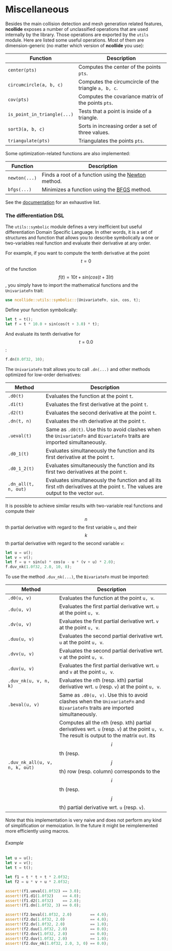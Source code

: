 # Miscellaneous

Besides the main collision detection and mesh generation related features,
**ncollide** exposes a number of unclassified operations that are used
internally by the library. Those operations are exported by the `utils` module.
Here are listed some useful operations. Most of them are dimension-generic (no
matter which version of **ncollide** you use):

| Function                    | Description                                          |
|--                           | --                                                   |
| `center(pts)`               | Computes the center of the points `pts`.             |
| `circumcircle(a, b, c)`     | Computes the circumcircle of the triangle `a, b, c`. |
| `cov(pts)`                  | Computes the covariance matrix of the points `pts`.  |
| `is_point_in_triangle(...)` | Tests that a point is inside of a triangle.          |
| `sort3(a, b, c)`            | Sorts in increasing order a set of three values.     |
| `triangulate(pts)`          | Triangulates the points `pts`.                       |

Some optimization-related functions are also implemented:

| Function      | Description                                          |
|--             | --                                                   |
| `newton(...)` | Finds a root of a function using the [Newton](http://en.wikipedia.org/wiki/Newton's_method) method.  |
| `bfgs(...)`   | Minimizes a function using the [BFGS](http://en.wikipedia.org/wiki/Broyden%E2%80%93Fletcher%E2%80%93Goldfarb%E2%80%93Shanno_algorithm) method. |

See the
[documentation](http://ncollide.org/doc/ncollide3df32/utils/index.html) for an
exhaustive list.


### The differentiation DSL

The `utils::symbolic` module defines a very inefficient but useful
differentiation Domain Specific Language. In other words, it is a set of
structures and function that allows you to describe symbolically a one or
two-variables real function and evaluate their derivative at any order.

For example, if you want to compute the tenth derivative at the point $$t =
0$$ of the function $$f(t) = 10t + sin(cos(t + 3)t)$$, you simply have to
import the mathematical functions and the `UnivariateFn` trait:

```rust
use ncollide::utils::symbolic::{UnivariateFn, sin, cos, t};
```

Define your function symbolically:

```rust
let t = t();
let f = t * 10.0 + sin(cos(t + 3.0) * t);
```

And evaluate its tenth derivative for $$t = 0.0$$:

```rust
f.dn(0.0f32, 10);
```

The `UnivariateFn` trait allows you to call `.dn(...)` and other methods
optimized for low-order derivatives:

| Method               | Description |
|--                    | --          |
| `.d0(t)`             | Evaluates the function at the point `t`. |
| `.d1(t)`             | Evaluates the first derivative at the point `t`.  |
| `.d2(t)`             | Evaluates the second derivative at the point `t`. |
| `.dn(t, n)`          | Evaluates the `n`th derivative at the point `t`. |
| `.ueval(t)`          | Same as `.d0(t)`. Use this to avoid clashes when the `UnivariateFn` and `BivariateFn` traits are imported simultaneously. |
| `.d0_1(t)`           | Evaluates simultaneously the function and its first derivative at the point `t`. |
| `.d0_1_2(t)`         | Evaluates simultaneously the function and its first two derivatives at the point `t`. |
| `.dn_all(t, n, out)` | Evaluates simultaneously the function and all its first `n`th derivatives at the point `t`. The values are output to the vector `out`. |

It is possible to achieve similar results with two-variable real functions and
compute their $$n$$th partial derivative with regard to the first variable `u`,
and their $$k$$th partial derivative with regard to the second variable `v`:

```rust
let u = u();
let v = v();
let f = u + sin(u) * cos(u - u * (v + u) * 2.0);
f.duv_nk(1.0f32, 2.0, 10, 8);
```

To use the method `.duv_nk(...)`, the `BivariateFn` must be imported:


| Method                        | Description |
|--                             | --          |
| `.d0(u, v)`                    | Evaluates the function at the point `u, v`. |
| `.du(u, v)`                    | Evaluates the first partial derivative wrt. `u` at the point `u, v`. |
| `.dv(u, v)`                    | Evaluates the first partial derivative wrt. `v` at the point `u, v`. |
| `.duu(u, v)`                   | Evaluates the second partial derivative wrt. `u` at the point `u, v`. |
| `.dvv(u, v)`                   | Evaluates the second partial derivative wrt. `v` at the point `u, v`. |
| `.duv(u, v)`                   | Evaluates the first partial derivative wrt. `u` and `v` at the point `u, v`. |
| `.duv_nk(u, v, n, k)`          | Evaluates the `n`th (resp. `k`th) partial derivative wrt. `u` (resp. `v`) at the point `u, v`. |
| `.beval(u, v)`                 | Same as `.d0(u, v)`. Use this to avoid clashes when the `UnivariateFn` and `BivariateFn` traits are imported simultaneously. |
| `.duv_nk_all(u, v, n, k, out)` | Computes all the `n`th (resp. `k`th) partial derivatives wrt. `u` (resp. `v`) at the point `u, v`. The result is output to the matrix `out`. Its $$i$$th (resp. $$j$$th) row (resp. column) corresponds to the $$i$$th (resp. $$j$$th) partial derivative wrt. `u` (resp. `v`).|

Note that this implementation is very naive and does not perform any kind of
simplification or memoization. In the future it might be reimplemented more
efficiently using macros.

###### Example <span class="btn-primary" onclick="window.open('../src/dsl.rs')"></span>

```rust
let u = u();
let v = v();
let t = t();

let f1 = t * t + t * 2.0f32;
let f2 = u * v + u * 2.0f32;

assert!(f1.ueval(1.0f32) == 3.0);
assert!(f1.d1(1.0f32)    == 4.0);
assert!(f1.d2(1.0f32)    == 2.0);
assert!(f1.dn(1.0f32, 3) == 0.0);

assert!(f2.beval(1.0f32, 2.0)        == 4.0);
assert!(f2.du(1.0f32, 2.0)           == 4.0);
assert!(f2.dv(1.0f32, 2.0)           == 1.0);
assert!(f2.duu(1.0f32, 2.0)          == 0.0);
assert!(f2.dvv(1.0f32, 2.0)          == 0.0);
assert!(f2.duv(1.0f32, 2.0)          == 1.0);
assert!(f2.duv_nk(1.0f32, 2.0, 3, 0) == 0.0);
```
